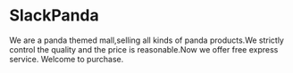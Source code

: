 # SlackPanda

We are a panda themed mall,selling all kinds of panda products.We strictly control the quality and the price is reasonable.Now we offer free express service. Welcome to purchase.
